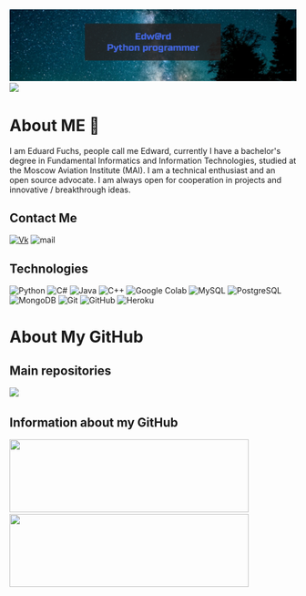 <img src="https://raw.githubusercontent.com/EdwardFuchs/EdwardFuchs/main/logo.svg" width="840px"/>
<img src="https://raw.githubusercontent.com/EdwardFuchs/EdwardFuchs/main/Nilk_1.gif" />

# About ME 💬
I am Eduard Fuchs, people call me Edward, currently I have a bachelor's degree in Fundamental Informatics and Information Technologies, studied at the Moscow Aviation Institute (MAI). I am a technical enthusiast and an open source advocate. I am always open for cooperation in projects and innovative / breakthrough ideas.

## Contact Me
[![Vk](https://img.shields.io/badge/Click%20for-VK-blue)](https://vk.com/edwardfuchs)
![mail](https://img.shields.io/badge/Mail-EdwardFuchs@mail.ru-blue)

## Technologies
![Python](https://img.shields.io/badge/-Python-181717?style=flat-square&logo=Python)
![C#](https://img.shields.io/badge/-C%23-181717?style=flat-square&logo=c-sharp)
![Java](https://img.shields.io/badge/-java-181717?style=flat-square&logo=java)
![C++](https://img.shields.io/badge/-C++-181717?style=flat-square&logo=c)
![Google Colab](https://img.shields.io/badge/Google%20Colab-181717?style=flat-square&logo=google-colab)
![MySQL](https://img.shields.io/badge/-MySQL-181717?style=flat-square&logo=mysql)
![PostgreSQL](https://img.shields.io/badge/-PostgreSQL-181717?style=flat-square&logo=postgresql)
![MongoDB](https://img.shields.io/badge/-MongoDB-181717?style=flat-square&logo=mongodb)
![Git](https://img.shields.io/badge/-Git-181717?style=flat-square&logo=git)
![GitHub](https://img.shields.io/badge/-GitHub-181717?style=flat-square&logo=github)
![Heroku](https://img.shields.io/badge/-Heroku-181717?style=flat-square&logo=heroku)

# About My GitHub
## Main repositories
<p>
  <a href="https://github.com/EdwardFuchs/MeguminExplosionCore"><img src="https://github-readme-stats.vercel.app/api/pin/?username=EdwardFuchs&repo=MeguminExplosionCore&theme=github_dark" height="128px"/></a>
</p>

## Information about my GitHub
<p>
  <img src="https://github-readme-stats.vercel.app/api?username=EdwardFuchs&show_icons=true&theme=github_dark&count_private=true&hide=contribs,prs" height="128px" width="420px"/>
  <img src="https://github-readme-stats.vercel.app/api/top-langs/?username=EdwardFuchs&hide=javascript,html,css&theme=github_dark&layout=compact" height="128px" width="420px"/>
</p>

